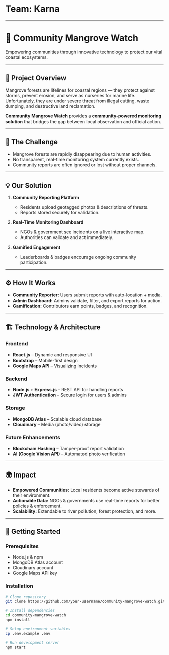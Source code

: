 # Team: Karna
---
# 🌿 Community Mangrove Watch

Empowering communities through innovative technology to protect our vital coastal ecosystems.

---

## 📌 Project Overview
Mangrove forests are lifelines for coastal regions — they protect against storms, prevent erosion, and serve as nurseries for marine life. Unfortunately, they are under severe threat from illegal cutting, waste dumping, and destructive land reclamation.

**Community Mangrove Watch** provides a **community-powered monitoring solution** that bridges the gap between local observation and official action.  

---

## 🚨 The Challenge
- Mangrove forests are rapidly disappearing due to human activities.
- No transparent, real-time monitoring system currently exists.
- Community reports are often ignored or lost without proper channels.

---

## 💡 Our Solution
1. **Community Reporting Platform**  
   - Residents upload geotagged photos & descriptions of threats.  
   - Reports stored securely for validation.  

2. **Real-Time Monitoring Dashboard**  
   - NGOs & government see incidents on a live interactive map.  
   - Authorities can validate and act immediately.  

3. **Gamified Engagement**  
   - Leaderboards & badges encourage ongoing community participation.  

---

## ⚙️ How It Works
- **Community Reporter:** Users submit reports with auto-location + media.  
- **Admin Dashboard:** Admins validate, filter, and export reports for action.  
- **Gamification:** Contributors earn points, badges, and recognition.  

---

## 🏗️ Technology & Architecture
### Frontend
- **React.js** – Dynamic and responsive UI  
- **Bootstrap** – Mobile-first design  
- **Google Maps API** – Visualizing incidents  

### Backend
- **Node.js + Express.js** – REST API for handling reports  
- **JWT Authentication** – Secure login for users & admins  

### Storage
- **MongoDB Atlas** – Scalable cloud database  
- **Cloudinary** – Media (photo/video) storage  

### Future Enhancements
- **Blockchain Hashing** – Tamper-proof report validation  
- **AI (Google Vision API)** – Automated photo verification  

---

## 🌍 Impact
- **Empowered Communities:** Local residents become active stewards of their environment.  
- **Actionable Data:** NGOs & governments use real-time reports for better policies & enforcement.  
- **Scalability:** Extendable to river pollution, forest protection, and more.  

---

## 🚀 Getting Started
### Prerequisites
- Node.js & npm  
- MongoDB Atlas account  
- Cloudinary account  
- Google Maps API key  

### Installation
```bash
# Clone repository
git clone https://github.com/your-username/community-mangrove-watch.git

# Install dependencies
cd community-mangrove-watch
npm install

# Setup environment variables
cp .env.example .env

# Run development server
npm start
